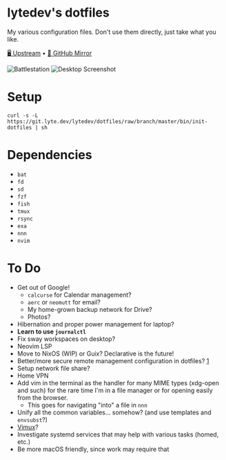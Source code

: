 # lytedev's dotfiles

My various configuration files. Don't use them directly, just take what you
like.

[🖥️ Upstream][upstream] • [🐙 GitHub Mirror][github]

![Battlestation][battlestation-photo]
![Desktop Screenshot][desktop-screenshot]

# Setup

```
curl -s -L https://git.lyte.dev/lytedev/dotfiles/raw/branch/master/bin/init-dotfiles | sh
```

# Dependencies

+ `bat`
+ `fd`
+ `sd`
+ `fzf`
+ `fish`
+ `tmux`
+ `rsync`
+ `exa`
+ `nnn`
+ `nvim`

# To Do

+ Get out of Google!
	+ `calcurse` for Calendar management?
	+ `aerc` or `neomutt` for email?
	+ My home-grown backup network for Drive?
	+ Photos?
+ Hibernation and proper power management for laptop?
+ **Learn to use `journalctl`**
+ Fix sway workspaces on desktop?
+ Neovim LSP
+ Move to NixOS (WIP) or Guix? Declarative is the future!
+ Better/more secure remote management configuration in dotfiles? [1][1]
+ Setup network file share?
+ Home VPN
+ Add vim in the terminal as the handler for many MIME types (xdg-open and such)
	for the rare time I'm in a file manager or for opening easily from
	the browser.
	+ This goes for navigating "into" a file in `nnn`
+ Unify all the common variables... somehow? (and use templates and `envsubst`?)
+ [Vimux](https://github.com/benmills/vimux)?
+ Investigate systemd services that may help with various tasks (homed, etc.)
+ Be more macOS friendly, since work may require that


[upstream]: https://git.faceless.lytedev.io/lytedev/dotfiles
[github]: https://github.com/lytedev/dotfiles
[desktop-screenshot]: https://files.lyte.dev/unix/desktop-screenshot.png
[battlestation-photo]: https://files.lyte.dev/unix/battlestation.jpg
[1]: https://smallstep.com/blog/ssh-tricks-and-tips/
